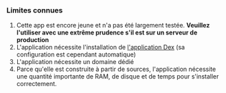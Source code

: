 ### Limites connues

1. Cette app est encore jeune et n'a pas été largement testée. **Veuillez l'utiliser avec une extrême prudence s'il est sur un serveur de production**
2. L'application nécessite l'installation de [l'application Dex](https://github.com/YunoHost-apps/dex_ynh) (sa configuration est cependant automatique)
3. L'application nécessite un domaine dédié
4. Parce qu'elle est construite à partir de sources, l'application nécessite une quantité importante de RAM, de disque et de temps pour s'installer correctement.
